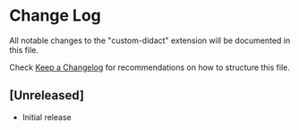 # Change Log

All notable changes to the "custom-didact" extension will be documented in this file.

Check [Keep a Changelog](http://keepachangelog.com/) for recommendations on how to structure this file.

## [Unreleased]

- Initial release